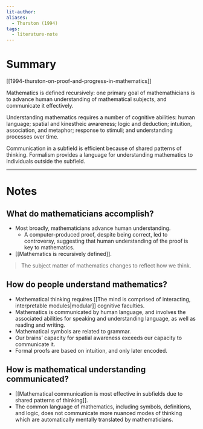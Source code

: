 ```yaml
---
lit-author: 
aliases:
  - Thurston (1994)
tags:
  - literature-note
---
```

# Summary

[[1994-thurston-on-proof-and-progress-in-mathematics]]

Mathematics is defined recursively: one primary goal of mathemathicians is to advance human understanding of mathematical subjects, and communicate it effectively.

Understanding mathematics requires a number of cognitive abilities: human language; spatial and kinestheic awareness; logic and deduction; intuition, association, and metaphor; response to stimuli; and understanding processes over time.

Communication in a subfield is efficient because of shared patterns of thinking. Formalism provides a language for understanding mathematics to individuals outside the subfield.


---
# Notes

## What do mathematicians accomplish?

- Most broadly, mathematicians advance human understanding.
	- A computer-produced proof, despite being correct, led to controversy, suggesting that human understanding of the proof is key to mathematics.
- [[Mathematics is recursively defined]].

> The subject matter of mathematics changes to reflect how we think.

## How do people understand mathematics?

- Mathematical thinking requires [[The mind is comprised of interacting, interpretable modules|modular]] cognitive faculties.
- Mathematics is communicated by human language, and involves the associated abilities for speaking and understanding language, as well as reading and writing.
- Mathematical symbols are related to grammar.
- Our brains’ capacity for spatial awareness exceeds our capacity to communicate it.
- Formal proofs are based on intuition, and only later encoded.

## How is mathematical understanding communicated?

- [[Mathematical communication is most effective in subfields due to shared patterns of thinking]].
- The common language of mathematics, including symbols, definitions, and logic, does not communicate more nuanced modes of thinking which are automatically mentally translated by mathematicians.